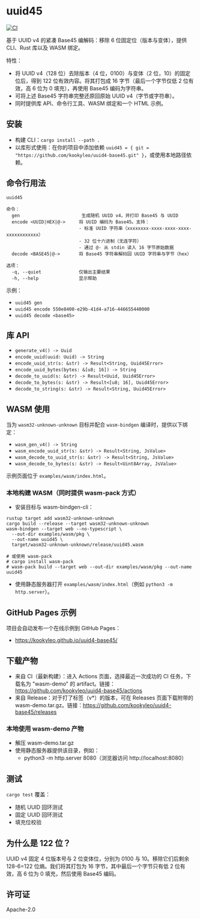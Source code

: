 # uuid45

[![CI](https://github.com/kookyleo/uuid4-base45/actions/workflows/ci.yml/badge.svg)](https://github.com/kookyleo/uuid4-base45/actions/workflows/ci.yml)

基于 UUID v4 的紧凑 Base45 编解码：移除 6 位固定位（版本与变体），提供 CLI、Rust 库以及 WASM 绑定。

特性：
- 将 UUID v4（128 位）去除版本（4 位，0100）与变体（2 位，10）的固定位后，得到 122 位有效内容。将其打包成 16 字节（最后一个字节仅低 2 位有效，高 6 位为 0 填充），再使用 Base45 编码为字符串。
- 可将上述 Base45 字符串完整还原回原始 UUID v4（字节或字符串）。
- 同时提供库 API、命令行工具、WASM 绑定和一个 HTML 示例。

## 安装

- 构建 CLI：`cargo install --path .`
- 以库形式使用：在你的项目中添加依赖 `uuid45 = { git = "https://github.com/kookyleo/uuid4-base45.git" }`，或使用本地路径依赖。

## 命令行用法

```
uuid45

命令：
  gen                       生成随机 UUID v4，并打印 Base45 与 UUID
  encode <UUID|HEX|@->     将 UUID 编码为 Base45。支持：
                           - 标准 UUID 字符串（xxxxxxxx-xxxx-xxxx-xxxx-xxxxxxxxxxxx）
                           - 32 位十六进制（无连字符）
                           - 通过 @- 从 stdin 读入 16 字节原始数据
  decode <BASE45|@->       将 Base45 字符串解码回 UUID 字符串与字节（hex）

选项：
  -q, --quiet              仅输出主要结果
  -h, --help               显示帮助
```

示例：
- `uuid45 gen`
- `uuid45 encode 550e8400-e29b-41d4-a716-446655440000`
- `uuid45 decode <base45>`

## 库 API

- `generate_v4() -> Uuid`
- `encode_uuid(uuid: Uuid) -> String`
- `encode_uuid_str(s: &str) -> Result<String, Uuid45Error>`
- `encode_uuid_bytes(bytes: &[u8; 16]) -> String`
- `decode_to_uuid(s: &str) -> Result<Uuid, Uuid45Error>`
- `decode_to_bytes(s: &str) -> Result<[u8; 16], Uuid45Error>`
- `decode_to_string(s: &str) -> Result<String, Uuid45Error>`

## WASM 使用

当为 `wasm32-unknown-unknown` 目标并配合 `wasm-bindgen` 编译时，提供以下绑定：
- `wasm_gen_v4() -> String`
- `wasm_encode_uuid_str(s: &str) -> Result<String, JsValue>`
- `wasm_decode_to_uuid_str(s: &str) -> Result<String, JsValue>`
- `wasm_decode_to_bytes(s: &str) -> Result<Uint8Array, JsValue>`

示例页面位于 `examples/wasm/index.html`。

### 本地构建 WASM（同时提供 wasm-pack 方式）

- 安装目标与 wasm-bindgen-cli：

```
rustup target add wasm32-unknown-unknown
cargo build --release --target wasm32-unknown-unknown
wasm-bindgen --target web --no-typescript \
  --out-dir examples/wasm/pkg \
  --out-name uuid45 \
  target/wasm32-unknown-unknown/release/uuid45.wasm

# 或使用 wasm-pack
# cargo install wasm-pack
# wasm-pack build --target web --out-dir examples/wasm/pkg --out-name uuid45
```

- 使用静态服务器打开 `examples/wasm/index.html`（例如 `python3 -m http.server`）。

## GitHub Pages 示例

项目会自动发布一个在线示例到 GitHub Pages：
- https://kookyleo.github.io/uuid4-base45/

## 下载产物

- 来自 CI（最新构建）：进入 Actions 页面，选择最近一次成功的 CI 任务，下载名为 "wasm-demo" 的 artifact。链接：https://github.com/kookyleo/uuid4-base45/actions
- 来自 Release：对于打了标签（v*）的版本，可在 Releases 页面下载附带的 wasm-demo.tar.gz。链接：https://github.com/kookyleo/uuid4-base45/releases

### 本地使用 wasm-demo 产物
- 解压 wasm-demo.tar.gz
- 使用静态服务器提供该目录，例如：
  - python3 -m http.server 8080（浏览器访问 http://localhost:8080）

## 测试

`cargo test` 覆盖：
- 随机 UUID 回环测试
- 固定 UUID 回环测试
- 填充位校验

## 为什么是 122 位？

UUID v4 固定 4 位版本号与 2 位变体位，分别为 0100 与 10。移除它们后剩余 128-6=122 位熵。我们将其打包为 16 字节，其中最后一个字节只有低 2 位有效，高 6 位为 0 填充，然后使用 Base45 编码。

## 许可证

Apache-2.0
